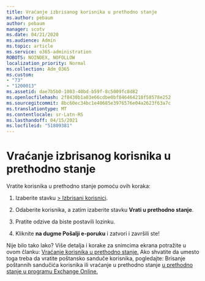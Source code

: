 ```yaml
---
title: Vraćanje izbrisanog korisnika u prethodno stanje
ms.author: pebaum
author: pebaum
manager: scotv
ms.date: 04/21/2020
ms.audience: Admin
ms.topic: article
ms.service: o365-administration
ROBOTS: NOINDEX, NOFOLLOW
localization_priority: Normal
ms.collection: Adm_O365
ms.custom:
- "73"
- "1200013"
ms.assetid: dae7b5b0-1003-40bd-b59f-8c5009fc8d82
ms.openlocfilehash: 2f8430b1a03e66cdbe0bf846464218f58578e252
ms.sourcegitcommit: 8bc60ec34bc1e40685e3976576e04a2623f63a7c
ms.translationtype: MT
ms.contentlocale: sr-Latn-RS
ms.lasthandoff: 04/15/2021
ms.locfileid: "51809381"
---
```

# <a name="restore-a-deleted-user"></a>Vraćanje izbrisanog korisnika u prethodno stanje

Vratite korisnika u prethodno stanje pomoću ovih koraka:
  
1. Izaberite stavku [ \> Izbrisani korisnici](https://admin.microsoft.com/adminportal/home#/deletedusers).

2. Odaberite korisnika, a zatim izaberite stavku **Vrati u prethodno stanje**.

3. Pratite odzive da biste postavili lozinku.

4. Kliknite **na dugme Pošalji e-poruku** i zatvori i završili ste!

Nije bilo tako lako? Više detalja i korake za snimcima ekrana potražite u ovom članku: [Vraćanje korisnika u prethodno stanje.](https://docs.microsoft.com/microsoft-365/admin/add-users/restore-user) Ako shvatite da umesto toga treba da vratite poštansko sanduče korisnika, pogledajte: Brisanje poštannih sandučića korisnika ili vraćanje u prethodno stanje [u prethodno stanje u programu Exchange Online.](https://docs.microsoft.com/exchange/recipients-in-exchange-online/delete-or-restore-mailboxes)
